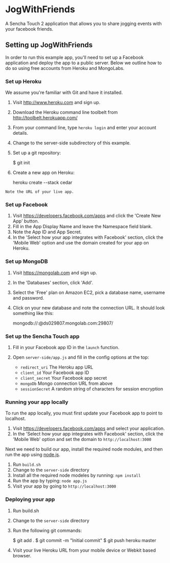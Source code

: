# JogWithFriends

A Sencha Touch 2 application that allows you to share jogging events with your facebook friends.

## Setting up JogWithFriends

In order to run this example app, you'll need to set up a Facebook application and deploy the app
to a public server. Below we outline how to do so using free accounts from Heroku and MongoLabs.

### Set up Heroku

We assume you're familiar with Git and have it installed.

  1. Visit http://www.heroku.com and sign up.
  2. Download the Heroku command line toolbelt from http://toolbelt.herokuapp.com/
  3. From your command line, type `heroku login` and enter your account details.
  4. Change to the server-side subdirectory of this example.
  5. Set up a git repository:

        $ git init

  6. Create a new app on Heroku:

        heroku create --stack cedar

    Note the URL of your live app.

### Set up Facebook

  1. Visit https://developers.facebook.com/apps and click the 'Create New App' button.
  2. Fill in the App Display Name and leave the Namespace field blank.
  3. Note the App ID and App Secret.
  4. In the 'Select how your app integrates with Facebook' section, click the 'Mobile Web' option
     and use the domain created for your app on Heroku.

### Set up MongoDB

  1. Visit https://mongolab.com and sign up.
  2. In the 'Databases' section, click 'Add'.
  3. Select the 'Free' plan on Amazon EC2, pick a database name, username and password.
  4. Click on your new database and note the connection URL. It should look something like this:

       mongodb://<user>:<password>@ds029807.mongolab.com:29807/<databaseName>

### Set up the Sencha Touch app

  1. Fill in your Facebook app ID in the `launch` function.
  2. Open `server-side/app.js` and fill in the config options at the top:

       - `redirect_uri`   The Heroku app URL
       - `client_id`      Your Facebook app ID
       - `client_secret`  Your Facebook app secret
       - `mongoDb`        Mongo connection URL from above
       - `sessionSecret`  A random string of characters for session encryption

### Running your app locally

To run the app locally, you must first update your Facebook app to point to localhost.

  1. Visit https://developers.facebook.com/apps and select your application.
  2. In the 'Select how your app integrates with Facebook' section, click the 'Mobile Web' option
     and set the domain to `http://localhost:3000`

Next we need to build our app, install the required node modules, and then run the app using [node.js](http://nodejs.org/download/).

  1. Run `build.sh`
  2. Change to the `server-side` directory
  3. Install all the required node modeles by running: `npm install`
  4. Run the app by typing: `node app.js`
  5. Visit your app by going to `http://localhost:3000`

### Deploying your app

  1. Run build.sh
  2. Change to the `server-side` directory
  3. Run the following git commands:

        $ git add .
        $ git commit -m "Initial commit"
        $ git push heroku master

  4. Visit your live Heroku URL from your mobile device or Webkit based browser.

